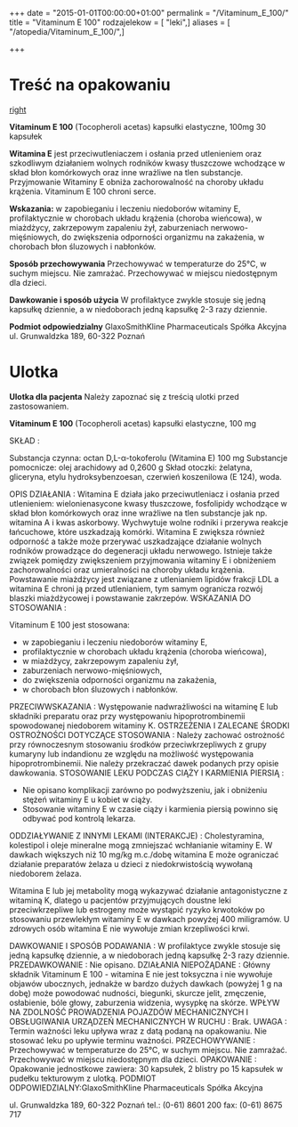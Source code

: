 +++
date = "2015-01-01T00:00:00+01:00"
permalink = "/Vitaminum_E_100/"
title = "Vitaminum E 100"
rodzajelekow = [ "leki",]
aliases = [ "/atopedia/Vitaminum_E_100/",]

+++

Treść na opakowaniu
===================

[right](/Grafika:vitaminum_e_100.jpg "wikilink")

**Vitaminum E 100**
(Tocopheroli acetas)
kapsułki elastyczne, 100mg
30 kapsułek

**Witamina E** jest przeciwutleniaczem i osłania przed utlenieniem oraz szkodliwym działaniem wolnych rodników kwasy tłuszczowe wchodzące w skład błon komórkowych oraz inne wrażliwe na tlen substancje. Przyjmowanie Witaminy E obniża zachorowalność na choroby układu krążenia. Vitaminum E 100 chroni serce.

**Wskazania:** w zapobieganiu i leczeniu niedoborów witaminy E, profilaktycznie w chorobach układu krążenia (choroba wieńcowa), w miażdżycy, zakrzepowym zapaleniu żył, zaburzeniach nerwowo-mięśniowych, do zwiększenia odporności organizmu na zakażenia, w chorobach błon śluzowych i nabłonków.

**Sposób przechowywania**
Przechowywać w temperaturze do 25°C, w suchym miejscu. Nie zamrażać. Przechowywać w miejscu niedostępnym dla dzieci.

**Dawkowanie i sposób użycia**
W profilaktyce zwykle stosuje się jedną kapsułkę dziennie, a w niedoborach jedną kapsułkę 2-3 razy dziennie.

**Podmiot odpowiedzialny**
GlaxoSmithKline Pharmaceuticals Spółka Akcyjna ul. Grunwaldzka 189, 60-322 Poznań

Ulotka
======

**Ulotka dla pacjenta**
Należy zapoznać się z treścią ulotki przed zastosowaniem.

**Vitaminum E 100**
(Tocopheroli acetas)
kapsułki elastyczne, 100 mg

SKŁAD :

Substancja czynna:
octan D,L-α-tokoferolu (Witamina E) 100 mg
Substancje pomocnicze:
olej arachidowy ad 0,2600 g
Skład otoczki:
żelatyna, gliceryna, etylu hydroksybenzoesan, czerwień koszenilowa (E 124), woda.

OPIS DZIAŁANIA : Witamina E działa jako przeciwutleniacz i osłania przed utlenieniem: wielonienasycone kwasy tłuszczowe, fosfolipidy wchodzące w skład błon komórkowych oraz inne wrażliwe na tlen substancje jak np. witamina A i kwas askorbowy. Wychwytuje wolne rodniki i przerywa reakcje łańcuchowe, które uszkadzają komórki. Witamina E zwiększa również odporność a także może przerywać uszkadzające działanie wolnych rodników prowadzące do degeneracji układu nerwowego. Istnieje także związek pomiędzy zwiększeniem przyjmowania witaminy E i obniżeniem zachorowalności oraz umieralności na choroby układu krążenia. Powstawanie miażdżycy jest związane z utlenianiem lipidów frakcji LDL a witamina E chroni ją przed utlenianiem, tym samym ogranicza rozwój blaszki miażdżycowej i powstawanie zakrzepów.
WSKAZANIA DO STOSOWANIA :

Vitaminum E 100 jest stosowana:

-   w zapobieganiu i leczeniu niedoborów witaminy E,
-   profilaktycznie w chorobach układu krążenia (choroba wieńcowa),
-   w miażdżycy, zakrzepowym zapaleniu żył,
-   zaburzeniach nerwowo-mięśniowych,
-   do zwiększenia odporności organizmu na zakażenia,
-   w chorobach błon śluzowych i nabłonków.

PRZECIWWSKAZANIA : Występowanie nadwrażliwości na witaminę E lub składniki preparatu oraz przy występowaniu hipoprotrombinemii spowodowanej niedoborem witaminy K.
OSTRZEŻENIA I ZALECANE ŚRODKI OSTROŻNOŚCI DOTYCZĄCE STOSOWANIA : Należy zachować ostrożność przy równoczesnym stosowaniu środków przeciwkrzepliwych z grupy kumaryny lub indandionu ze względu na możliwość występowania hipoprotrombinemii. Nie należy przekraczać dawek podanych przy opisie dawkowania.
STOSOWANIE LEKU PODCZAS CIĄŻY I KARMIENIA PIERSIĄ :

-   Nie opisano komplikacji zarówno po podwyższeniu, jak i obniżeniu stężeń witaminy E u kobiet w ciąży.
-   Stosowanie witaminy E w czasie ciąży i karmienia piersią powinno się odbywać pod kontrolą lekarza.

ODDZIAŁYWANIE Z INNYMI LEKAMI (INTERAKCJE) : Cholestyramina, kolestipol i oleje mineralne mogą zmniejszać wchłanianie witaminy E. W dawkach większych niż 10 mg/kg m.c./dobę witamina E może ograniczać działanie preparatów żelaza u dzieci z niedokrwistością wywołaną niedoborem żelaza.

Witamina E lub jej metabolity mogą wykazywać działanie antagonistyczne z witaminą K, dlatego u pacjentów przyjmujących doustne leki przeciwkrzepliwe lub estrogeny może wystąpić ryzyko krwotoków po stosowaniu przewlekłym witaminy E w dawkach powyżej 400 miligramów. U zdrowych osób witamina E nie wywołuje zmian krzepliwości krwi.

DAWKOWANIE I SPOSÓB PODAWANIA : W profilaktyce zwykle stosuje się jedną kapsułkę dziennie, a w niedoborach jedną kapsułkę 2-3 razy dziennie.
PRZEDAWKOWANIE : Nie opisano.
DZIAŁANIA NIEPOŻĄDANE : Główny składnik Vitaminum E 100 - witamina E nie jest toksyczna i nie wywołuje objawów ubocznych, jednakże w bardzo dużych dawkach (powyżej 1 g na dobę) może powodować nudności, biegunki, skurcze jelit, zmęczenie, osłabienie, bóle głowy, zaburzenia widzenia, wysypkę na skórze.
WPŁYW NA ZDOLNOŚĆ PROWADZENIA POJAZDÓW MECHANICZNYCH I OBSŁUGIWANIA URZĄDZEŃ MECHANICZNYCH W RUCHU : Brak.
UWAGA : Termin ważności leku upływa wraz z datą podaną na opakowaniu. Nie stosować leku po upływie terminu ważności.
PRZECHOWYWANIE : Przechowywać w temperaturze do 25°C, w suchym miejscu. Nie zamrażać. Przechowywać w miejscu niedostępnym dla dzieci.
OPAKOWANIE : Opakowanie jednostkowe zawiera: 30 kapsułek, 2 blistry po 15 kapsułek w pudełku tekturowym z ulotką.
PODMIOT ODPOWIEDZIALNY:GlaxoSmithKline Pharmaceuticals Spółka Akcyjna

ul. Grunwaldzka 189, 60-322 Poznań tel.: (0-61) 8601 200 fax: (0-61) 8675 717
